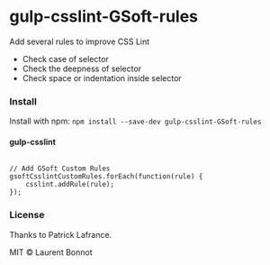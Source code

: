 # gulp-csslint-GSoft-rules
Add several rules to improve CSS Lint

- Check case of selector
- Check the deepness of selector
- Check space or indentation inside selector

### Install

Install with npm: `npm install --save-dev gulp-csslint-GSoft-rules`

#### gulp-csslint

```

// Add GSoft Custom Rules
gsoftCsslintCustomRules.forEach(function(rule) {
    csslint.addRule(rule);
});
```

### License

Thanks to Patrick Lafrance.

MIT © Laurent Bonnot